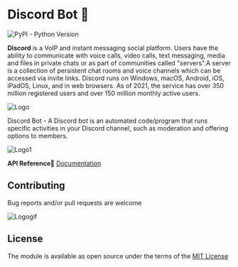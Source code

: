 # Discord Bot :purple_heart:

![PyPI - Python Version](https://img.shields.io/pypi/pyversions/Django?style=flat-square)

**Discord**  is a VoIP and instant messaging social platform. Users have the ability to communicate with voice calls, video calls, text messaging, media and files in private chats or as part of communities called "servers".A server is a collection of persistent chat rooms and voice channels which can be accessed via invite links. Discord runs on Windows, macOS, Android, iOS, iPadOS, Linux, and in web browsers. As of 2021, the service has over 350 million registered users and over 150 million monthly active users.

![Logo](https://1000logos.net/wp-content/uploads/2021/06/Discord-logo.png)

Discord  Bot  - A Discord bot is an automated code/program that runs specific activities in your Discord channel, such as moderation and offering options to members.

![Logo1](https://i.redd.it/tried-to-make-the-discord-clyde-logo-more-similar-to-the-v0-g2bha52fh9v91.png?s=857a15558e51808ae5676c9c4b50706142f12ce9)

**API Reference:blue_book:** [Documentation](https://discordpy.readthedocs.io/en/stable/api.html#api-reference)


## Contributing

Bug reports and/or pull requests are welcome

![Logogif](https://i.gifer.com/3jnq.gif)

## License

The module is available as open source under the terms of the [MIT License](https://github.com/nikfromua/FP-Bot/blob/main/LICENSE)

